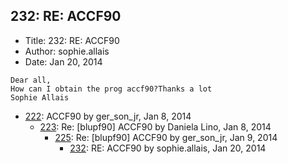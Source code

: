 ## 232: RE: ACCF90

- Title: 232: RE: ACCF90
- Author: sophie.allais
- Date: Jan 20, 2014

```
Dear all,
How can I obtain the prog accf90?Thanks a lot
Sophie Allais
```

- [222](0222.md): ACCF90 by ger_son_jr, Jan 8, 2014
    - [223](0223.md): Re: [blupf90] ACCF90 by Daniela Lino, Jan 8, 2014
        - [225](0225.md): Re: [blupf90] ACCF90 by ger_son_jr, Jan 9, 2014
            - [232](0232.md): RE: ACCF90 by sophie.allais, Jan 20, 2014
